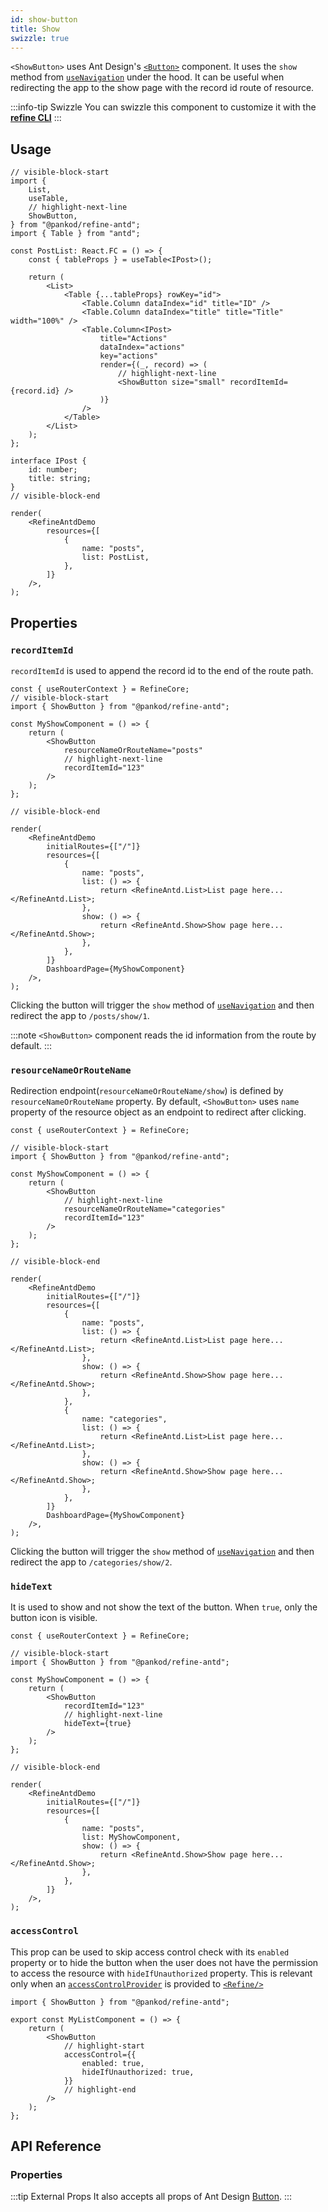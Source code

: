 ```yaml
---
id: show-button
title: Show
swizzle: true
---
```


`<ShowButton>` uses Ant Design's [`<Button>`](https://ant.design/components/button/) component. It uses the `show` method from [`useNavigation`](/api-reference/core/hooks/navigation/useNavigation.md) under the hood. It can be useful when redirecting the app to the show page with the record id route of resource.

:::info-tip Swizzle
You can swizzle this component to customize it with the [**refine CLI**](/docs/packages/documentation/cli)
:::

## Usage

```tsx live
// visible-block-start
import {
    List,
    useTable,
    // highlight-next-line
    ShowButton,
} from "@pankod/refine-antd";
import { Table } from "antd";

const PostList: React.FC = () => {
    const { tableProps } = useTable<IPost>();

    return (
        <List>
            <Table {...tableProps} rowKey="id">
                <Table.Column dataIndex="id" title="ID" />
                <Table.Column dataIndex="title" title="Title" width="100%" />
                <Table.Column<IPost>
                    title="Actions"
                    dataIndex="actions"
                    key="actions"
                    render={(_, record) => (
                        // highlight-next-line
                        <ShowButton size="small" recordItemId={record.id} />
                    )}
                />
            </Table>
        </List>
    );
};

interface IPost {
    id: number;
    title: string;
}
// visible-block-end

render(
    <RefineAntdDemo
        resources={[
            {
                name: "posts",
                list: PostList,
            },
        ]}
    />,
);
```

## Properties

### `recordItemId`

`recordItemId` is used to append the record id to the end of the route path.

```tsx live disableScroll previewHeight=150px disableScroll
const { useRouterContext } = RefineCore;
// visible-block-start
import { ShowButton } from "@pankod/refine-antd";

const MyShowComponent = () => {
    return (
        <ShowButton
            resourceNameOrRouteName="posts"
            // highlight-next-line
            recordItemId="123"
        />
    );
};

// visible-block-end

render(
    <RefineAntdDemo
        initialRoutes={["/"]}
        resources={[
            {
                name: "posts",
                list: () => {
                    return <RefineAntd.List>List page here...</RefineAntd.List>;
                },
                show: () => {
                    return <RefineAntd.Show>Show page here...</RefineAntd.Show>;
                },
            },
        ]}
        DashboardPage={MyShowComponent}
    />,
);
```

Clicking the button will trigger the `show` method of [`useNavigation`](/api-reference/core/hooks/navigation/useNavigation.md) and then redirect the app to `/posts/show/1`.

:::note
`<ShowButton>` component reads the id information from the route by default.
:::

### `resourceNameOrRouteName`

Redirection endpoint(`resourceNameOrRouteName/show`) is defined by `resourceNameOrRouteName` property. By default, `<ShowButton>` uses `name` property of the resource object as an endpoint to redirect after clicking.

```tsx live disableScroll previewHeight=150px disableScroll
const { useRouterContext } = RefineCore;

// visible-block-start
import { ShowButton } from "@pankod/refine-antd";

const MyShowComponent = () => {
    return (
        <ShowButton
            // highlight-next-line
            resourceNameOrRouteName="categories"
            recordItemId="123"
        />
    );
};

// visible-block-end

render(
    <RefineAntdDemo
        initialRoutes={["/"]}
        resources={[
            {
                name: "posts",
                list: () => {
                    return <RefineAntd.List>List page here...</RefineAntd.List>;
                },
                show: () => {
                    return <RefineAntd.Show>Show page here...</RefineAntd.Show>;
                },
            },
            {
                name: "categories",
                list: () => {
                    return <RefineAntd.List>List page here...</RefineAntd.List>;
                },
                show: () => {
                    return <RefineAntd.Show>Show page here...</RefineAntd.Show>;
                },
            },
        ]}
        DashboardPage={MyShowComponent}
    />,
);
```

Clicking the button will trigger the `show` method of [`useNavigation`](/api-reference/core/hooks/navigation/useNavigation.md) and then redirect the app to `/categories/show/2`.

### `hideText`

It is used to show and not show the text of the button. When `true`, only the button icon is visible.

```tsx live disableScroll previewHeight=150px disableScroll
const { useRouterContext } = RefineCore;

// visible-block-start
import { ShowButton } from "@pankod/refine-antd";

const MyShowComponent = () => {
    return (
        <ShowButton
            recordItemId="123"
            // highlight-next-line
            hideText={true}
        />
    );
};

// visible-block-end

render(
    <RefineAntdDemo
        initialRoutes={["/"]}
        resources={[
            {
                name: "posts",
                list: MyShowComponent,
                show: () => {
                    return <RefineAntd.Show>Show page here...</RefineAntd.Show>;
                },
            },
        ]}
    />,
);
```

### `accessControl`

This prop can be used to skip access control check with its `enabled` property or to hide the button when the user does not have the permission to access the resource with `hideIfUnauthorized` property. This is relevant only when an [`accessControlProvider`](/api-reference/core/providers/accessControl-provider.md) is provided to [`<Refine/>`](/api-reference/core/components/refine-config.md)

```tsx
import { ShowButton } from "@pankod/refine-antd";

export const MyListComponent = () => {
    return (
        <ShowButton
            // highlight-start
            accessControl={{
                enabled: true,
                hideIfUnauthorized: true,
            }}
            // highlight-end
        />
    );
};
```

## API Reference

### Properties

<PropsTable module="@pankod/refine-antd/ShowButton" />

:::tip External Props
It also accepts all props of Ant Design [Button](https://ant.design/components/button/#API).
:::
